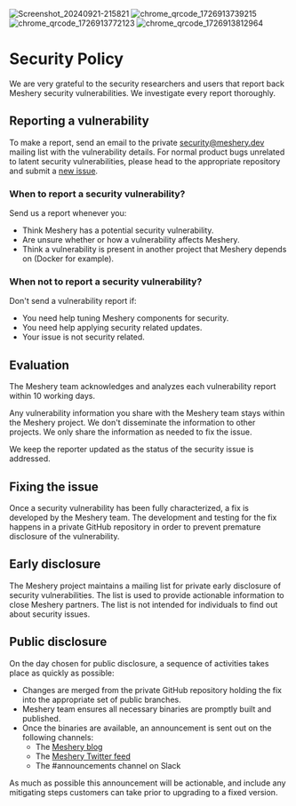 ![Screenshot_20240921-215821](https://github.com/user-attachments/assets/7bec00a0-d6ba-45d0-a8d2-64a4ab8463a2)
![chrome_qrcode_1726913739215](https://github.com/user-attachments/assets/60eabe29-f0f2-4442-80c6-2790185b45af)
![chrome_qrcode_1726913772123](https://github.com/user-attachments/assets/45cec84f-cdd2-42ba-99e4-3237929ddb09)
![chrome_qrcode_1726913812964](https://github.com/user-attachments/assets/0cc248fa-5d47-4761-a87f-6e68d8a53fad)
# Security Policy
We are very grateful to the security researchers and users that report
back Meshery security vulnerabilities. We investigate every report thoroughly.

## Reporting a vulnerability
To make a report, send an email to the private
[security@meshery.dev](mailto:security@meshery.dev)
mailing list with the vulnerability details. For normal product bugs
unrelated to latent security vulnerabilities, please head to
the appropriate repository and submit a [new issue](https://github.com/meshery/meshery/issues/new/choose).

### When to report a security vulnerability?

Send us a report whenever you:

- Think Meshery has a potential security vulnerability.
- Are unsure whether or how a vulnerability affects Meshery.
- Think a vulnerability is present in another project that Meshery
depends on (Docker for example).

### When not to report a security vulnerability?

Don't send a vulnerability report if:

- You need help tuning Meshery components for security.
- You need help applying security related updates.
- Your issue is not security related.

## Evaluation

The Meshery team acknowledges and analyzes each vulnerability report within 10 working days.

Any vulnerability information you share with the Meshery team stays
within the Meshery project. We don't disseminate the information to other
projects. We only share the information as needed to fix the issue.

We keep the reporter updated as the status of the security issue is addressed.

## Fixing the issue

Once a security vulnerability has been fully characterized, a fix is developed by the Meshery team.
The development and testing for the fix happens in a private GitHub repository in order to prevent
premature disclosure of the vulnerability.

## Early disclosure

The Meshery project maintains a mailing list for private early disclosure of security vulnerabilities. 
The list is used to provide actionable information to close Meshery partners. The list is not intended 
for individuals to find out about security issues.

## Public disclosure

On the day chosen for public disclosure, a sequence of activities takes place as quickly as possible:

- Changes are merged from the private GitHub repository holding the fix into the appropriate set of public
branches.
- Meshery team ensures all necessary binaries are promptly built and published.
- Once the binaries are available, an announcement is sent out on the following channels:
  - The [Meshery blog](https://meshery.io/blog/)
  - The [Meshery Twitter feed](https://twitter.com/mesheryio)
  - The #announcements channel on Slack

As much as possible this announcement will be actionable, and include any mitigating steps customers can take prior to
upgrading to a fixed version. 

